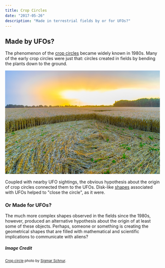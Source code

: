 ```yaml
---
title: Crop Circles
date: "2017-05-26"
description: "Made in terrestrial fields by or for UFOs?"
---
```


## Made by UFOs?

The phenomenon of the [crop circles](https://en.wikipedia.org/wiki/Crop_circle) became widely known in 1980s.
Many of the early crop circles were just that: circles created in fields by bending the plants down to the ground.

![crop circle in a field](./crop-circle.jpg)

Coupled with nearby UFO sightings, the obvious hypothesis about the origin of crop circles connected them to the UFOs.
Disk-like [shapes](../disks-of-light/) associated with UFOs helped to "close the circle", as it were.

### Or Made for UFOs?

The much more complex shapes observed in the fields since the 1980s, however, produced an alternative hypothesis about
the origin of at least some of these objects. Perhaps, someone or something is creating the geometrical shapes that are
filled with mathematical and scientific implications to communicate with aliens?

##### Image Credit

<small>[Crop circle](https://unsplash.com/photos/1vbf7UsQEQ0) photo by [Sigmar Schnur](https://unsplash.com/@nanpudagio).</small>
